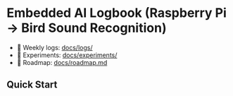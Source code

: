 # Embedded AI Logbook (Raspberry Pi → Bird Sound Recognition)

- 📔 Weekly logs: [docs/logs/](docs/logs/)
- 🧪 Experiments: [docs/experiments/](docs/experiments/)
- 🧭 Roadmap: [docs/roadmap.md](docs/roadmap.md)

## Quick Start
